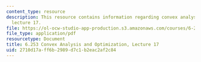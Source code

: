 ```yaml
---
content_type: resource
description: This resource contains information regarding convex analysis and optimization,
  lecture 17.
file: https://ol-ocw-studio-app-production.s3.amazonaws.com/courses/6-253-convex-analysis-and-optimization-spring-2012/2710d17aff6b2989d7c1b2eac2af2c84_MIT6_253S12_lec17.pdf
file_type: application/pdf
resourcetype: Document
title: 6.253 Convex Analysis and Optimization, Lecture 17
uid: 2710d17a-ff6b-2989-d7c1-b2eac2af2c84
---
```

